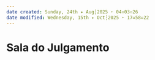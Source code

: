 ```yaml
---
date created: Sunday, 24th ✦ Aug┆2025 ➣ 04▫03▫26 
date modified: Wednesday, 15th ✦ Oct┆2025 ➣ 17▫58▫22 
---
```

# Sala do Julgamento
